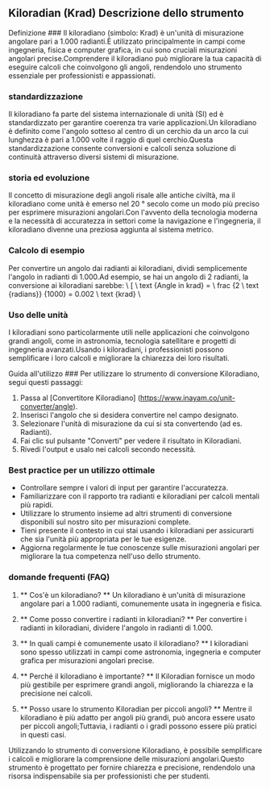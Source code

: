 ## Kiloradian (Krad) Descrizione dello strumento

Definizione ###
Il kiloradiano (simbolo: Krad) è un'unità di misurazione angolare pari a 1.000 radianti.È utilizzato principalmente in campi come ingegneria, fisica e computer grafica, in cui sono cruciali misurazioni angolari precise.Comprendere il kiloradiano può migliorare la tua capacità di eseguire calcoli che coinvolgono gli angoli, rendendolo uno strumento essenziale per professionisti e appassionati.

### standardizzazione
Il kiloradiano fa parte del sistema internazionale di unità (SI) ed è standardizzato per garantire coerenza tra varie applicazioni.Un kiloradiano è definito come l'angolo sotteso al centro di un cerchio da un arco la cui lunghezza è pari a 1.000 volte il raggio di quel cerchio.Questa standardizzazione consente conversioni e calcoli senza soluzione di continuità attraverso diversi sistemi di misurazione.

### storia ed evoluzione
Il concetto di misurazione degli angoli risale alle antiche civiltà, ma il kiloradiano come unità è emerso nel 20 ° secolo come un modo più preciso per esprimere misurazioni angolari.Con l'avvento della tecnologia moderna e la necessità di accuratezza in settori come la navigazione e l'ingegneria, il kiloradiano divenne una preziosa aggiunta al sistema metrico.

### Calcolo di esempio
Per convertire un angolo dai radianti ai kiloradiani, dividi semplicemente l'angolo in radianti di 1.000.Ad esempio, se hai un angolo di 2 radianti, la conversione ai kiloradiani sarebbe:
\ [
\ text {Angle in krad} = \ frac {2 \ text {radians}} {1000} = 0.002 \ text {krad}
\

### Uso delle unità
I kiloradiani sono particolarmente utili nelle applicazioni che coinvolgono grandi angoli, come in astronomia, tecnologia satellitare e progetti di ingegneria avanzati.Usando i kiloradiani, i professionisti possono semplificare i loro calcoli e migliorare la chiarezza dei loro risultati.

Guida all'utilizzo ###
Per utilizzare lo strumento di conversione Kiloradiano, segui questi passaggi:
1. Passa al [Convertitore Kiloradiano] (https://www.inayam.co/unit-converter/angle).
2. Inserisci l'angolo che si desidera convertire nel campo designato.
3. Selezionare l'unità di misurazione da cui si sta convertendo (ad es. Radianti).
4. Fai clic sul pulsante "Converti" per vedere il risultato in Kiloradiani.
5. Rivedi l'output e usalo nei calcoli secondo necessità.

### Best practice per un utilizzo ottimale
- Controllare sempre i valori di input per garantire l'accuratezza.
- Familiarizzare con il rapporto tra radianti e kiloradiani per calcoli mentali più rapidi.
- Utilizzare lo strumento insieme ad altri strumenti di conversione disponibili sul nostro sito per misurazioni complete.
- Tieni presente il contesto in cui stai usando i kiloradiani per assicurarti che sia l'unità più appropriata per le tue esigenze.
- Aggiorna regolarmente le tue conoscenze sulle misurazioni angolari per migliorare la tua competenza nell'uso dello strumento.

### domande frequenti (FAQ)

1. ** Cos'è un kiloradiano? **
Un kiloradiano è un'unità di misurazione angolare pari a 1.000 radianti, comunemente usata in ingegneria e fisica.

2. ** Come posso convertire i radianti in kiloradiani? **
Per convertire i radianti in kiloradiani, dividere l'angolo in radianti di 1.000.

3. ** In quali campi è comunemente usato il kiloradiano? **
I kiloradiani sono spesso utilizzati in campi come astronomia, ingegneria e computer grafica per misurazioni angolari precise.

4. ** Perché il kiloradiano è importante? **
Il Kiloradian fornisce un modo più gestibile per esprimere grandi angoli, migliorando la chiarezza e la precisione nei calcoli.

5. ** Posso usare lo strumento Kiloradian per piccoli angoli? **
Mentre il kiloradiano è più adatto per angoli più grandi, può ancora essere usato per piccoli angoli;Tuttavia, i radianti o i gradi possono essere più pratici in questi casi.

Utilizzando lo strumento di conversione Kiloradiano, è possibile semplificare i calcoli e migliorare la comprensione delle misurazioni angolari.Questo strumento è progettato per fornire chiarezza e precisione, rendendolo una risorsa indispensabile sia per professionisti che per studenti.